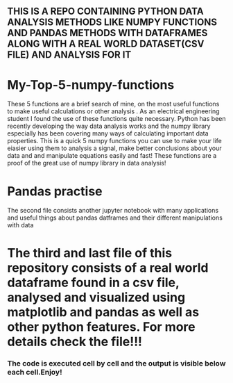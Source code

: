 ## THIS IS A REPO CONTAINING PYTHON DATA ANALYSIS METHODS LIKE NUMPY FUNCTIONS AND PANDAS METHODS WITH DATAFRAMES ALONG WITH A REAL WORLD DATASET(CSV FILE) AND ANALYSIS FOR IT

# My-Top-5-numpy-functions
These 5 functions are a brief search of mine, on the most useful functions to make useful calculations or other analysis . As an electrical engineering student I found the use of these functions quite necessary.
Python has been recently developing the way data analysis works and the numpy library especially has been covering many ways of calculating important data properties. This is a quick 
5 numpy functions you can use to make your life eiasier using them to analysis a signal, make better conclusions about your data and and manipulate equations easily and fast!
These functions are a proof of the great use of numpy library in data analysis!


# Pandas practise 
The second file consists another jupyter notebook with many applications and useful things about pandas datframes and their different  manipulations with data

# The third and last file of this repository consists of a real world dataframe found in a csv file, analysed and visualized using matplotlib and pandas as well as other python features. For more details check the file!!! 

### The code is executed cell by cell and the output is visible below each cell.Enjoy!

